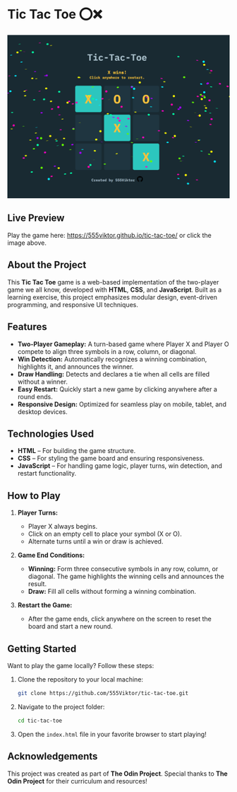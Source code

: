 # Tic Tac Toe ⭕❌ 

[![Screenshot](assets/github-tic-tac-toe-preview.png)](https://555viktor.github.io/tic-tac-toe/)  

## Live Preview  
Play the game here: https://555viktor.github.io/tic-tac-toe/ or click the image above.  

## About the Project  
This **Tic Tac Toe** game is a web-based implementation of the two-player game we all know, developed with **HTML**, **CSS**, and **JavaScript**. Built as a learning exercise, this project emphasizes modular design, event-driven programming, and responsive UI techniques.  

## Features  
- **Two-Player Gameplay:** A turn-based game where Player X and Player O compete to align three symbols in a row, column, or diagonal.  
- **Win Detection:** Automatically recognizes a winning combination, highlights it, and announces the winner.  
- **Draw Handling:** Detects and declares a tie when all cells are filled without a winner.  
- **Easy Restart:** Quickly start a new game by clicking anywhere after a round ends.  
- **Responsive Design:** Optimized for seamless play on mobile, tablet, and desktop devices.  

## Technologies Used  
- **HTML** – For building the game structure.  
- **CSS** – For styling the game board and ensuring responsiveness.  
- **JavaScript** – For handling game logic, player turns, win detection, and restart functionality.
  
## How to Play  
1. **Player Turns:**  
   - Player X always begins.  
   - Click on an empty cell to place your symbol (X or O).  
   - Alternate turns until a win or draw is achieved.  

2. **Game End Conditions:**  
   - **Winning:** Form three consecutive symbols in any row, column, or diagonal. The game highlights the winning cells and announces the result.  
   - **Draw:** Fill all cells without forming a winning combination.  

3. **Restart the Game:**  
   - After the game ends, click anywhere on the screen to reset the board and start a new round.  

## Getting Started  
Want to play the game locally? Follow these steps:  

1. Clone the repository to your local machine:  
   ```bash
   git clone https://github.com/555Viktor/tic-tac-toe.git
   ```  

2. Navigate to the project folder:  
   ```bash
   cd tic-tac-toe
   ```  

3. Open the `index.html` file in your favorite browser to start playing!  

## Acknowledgements  
This project was created as part of **The Odin Project**. Special thanks to **The Odin Project** for their curriculum and resources!
